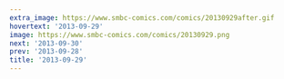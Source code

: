 ```yaml
---
extra_image: https://www.smbc-comics.com/comics/20130929after.gif
hovertext: '2013-09-29'
image: https://www.smbc-comics.com/comics/20130929.png
next: '2013-09-30'
prev: '2013-09-28'
title: '2013-09-29'
---
```

